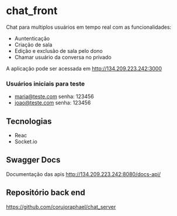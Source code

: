 # chat_front

Chat para multiplos usuários em tempo real com as funcionalidades:
 
  - Auntenticação
  - Criação de sala
  - Edição e exclusão de sala pelo dono
  - Chamar usuário da conversa no privado
  
A aplicação pode ser acessada em http://134.209.223.242:3000

### Usuários iniciais para teste 
 - maria@teste.com  senha: 123456
 - joao@teste.com   senha: 123456

## Tecnologias

  - Reac
  - Socket.io

## Swagger Docs
Documentação das apis http://134.209.223.242:8080/docs-api/

## Repositório back end
https://github.com/corujoraphael/chat_server
